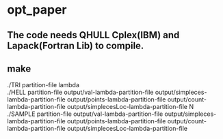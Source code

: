 opt_paper
=========
The code needs QHULL Cplex(IBM) and Lapack(Fortran Lib) to compile.
------------------
make
------------------
./TRI partition-file lambda<br />
./HELL partition-file output/val-lambda-partition-file output/simpleces-lambda-partition-file output/points-lambda-partition-file output/count-lambda-partition-file output/simplecesLoc-lambda-partition-file N
./SAMPLE partition-file output/val-lambda-partition-file output/simpleces-lambda-partition-file output/points-lambda-partition-file output/count-lambda-partition-file output/simplecesLoc-lambda-partition-file


